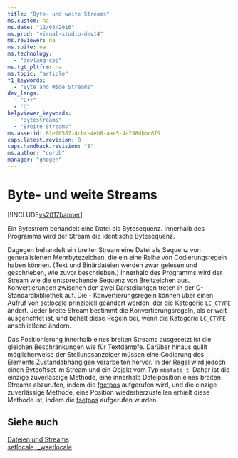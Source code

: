 ```yaml
---
title: "Byte- und weite Streams"
ms.custom: na
ms.date: "12/03/2016"
ms.prod: "visual-studio-dev14"
ms.reviewer: na
ms.suite: na
ms.technology: 
  - "devlang-cpp"
ms.tgt_pltfrm: na
ms.topic: "article"
f1_keywords: 
  - "Byte and Wide Streams"
dev_langs: 
  - "C++"
  - "C"
helpviewer_keywords: 
  - "Bytestreams"
  - "Breite Streams"
ms.assetid: 61ef0587-4cbc-4eb8-aae5-4c298dbbc6f9
caps.latest.revision: 8
caps.handback.revision: "8"
ms.author: "corob"
manager: "ghogen"
---
```

# Byte- und weite Streams
[!INCLUDE[vs2017banner](../assembler/inline/includes/vs2017banner.md)]

Ein Bytestrom behandelt eine Datei als Bytesequenz.  Innerhalb des Programms wird der Stream die identische Bytesequenz.  
  
 Dagegen behandelt ein breiter Stream eine Datei als Sequenz von generalisierten Mehrbytezeichen, die ein eine Reihe von Codierungsregeln haben können. \(Text und Binärdateien werden zwar gelesen und geschrieben, wie zuvor beschrieben.\) Innerhalb des Programms wird der Stream wie die entsprechende Sequenz von Breitzeichen aus.  Konvertierungen zwischen den zwei Darstellungen treten in der C\-Standardbibliothek auf.  Die \- Konvertierungsregeln können über einen Aufruf von [setlocale](../c-runtime-library/reference/setlocale-wsetlocale.md) prinzipiell geändert werden, der die Kategorie `LC_CTYPE` ändert.  Jeder breite Stream bestimmt die Konvertierungsregeln, als er weit ausgerichtet ist, und behält diese Regeln bei, wenn die Kategorie `LC_CTYPE` anschließend ändern.  
  
 Das Positionierung innerhalb eines breiten Streams ausgesetzt ist die gleichen Beschränkungen wie für Textdämpfe.  Darüber hinaus quillt möglicherweise der Stellungsanzeiger müssen eine Codierung des Elements Zustandabhängigen verarbeiten hervor.  In der Regel wird jedoch einen Byteoffset im Stream und ein Objekt vom Typ `mbstate_t`.  Daher ist die einzige zuverlässige Methode, eine innerhalb Dateiposition eines breiten Streams abzurufen, indem die [fgetpos](../c-runtime-library/reference/fgetpos.md) aufgerufen wird, und die einzige zuverlässige Methode, eine Position wiederherzustellen erhielt diese Methode ist, indem die [fsetpos](../c-runtime-library/reference/fsetpos.md) aufgerufen wurden.  
  
## Siehe auch  
 [Dateien und Streams](../c-runtime-library/files-and-streams.md)   
 [setlocale, \_wsetlocale](../c-runtime-library/reference/setlocale-wsetlocale.md)
